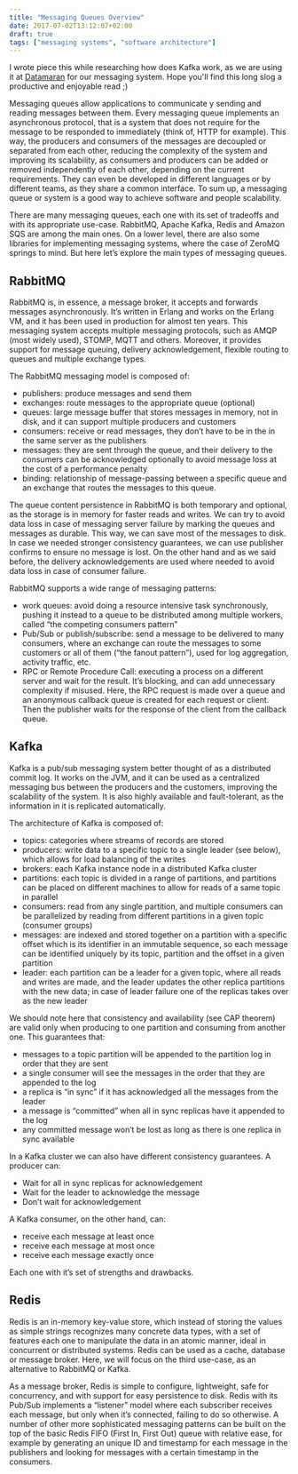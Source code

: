 ```yaml
---
title: "Messaging Queues Overview"
date: 2017-07-02T13:12:07+02:00
draft: true
tags: ["messaging systems", "software architecture"]
---
```

I wrote piece this while researching how does Kafka work, as we are using it at [Datamaran](https://www.datamaran.com/) for our messaging system. Hope you'll find this long slog a productive and enjoyable read ;)

Messaging queues allow applications to communicate y sending and reading messages between them. Every messaging queue implements an asynchronous protocol, that is a system that does not require for the message to be responded to immediately (think of, HTTP for example). This way, the producers and consumers of the messages are decoupled or separated from each other, reducing the complexity of the system and improving its scalability, as consumers and producers can be added or removed independently of each other, depending on the current requirements. They can even be developed in different languages or by different teams, as they share a common interface. To sum up, a messaging queue or system is a good way to achieve software and people scalability.

There are many messaging queues, each one with its set of tradeoffs and with its appropriate use-case. RabbitMQ, Apache Kafka, Redis and Amazon SQS are among the main ones. On a lower level, there are also some libraries for implementing messaging systems, where the case of ZeroMQ springs to mind. But here let’s explore the main types of messaging queues.

## RabbitMQ

RabbitMQ is, in essence, a message broker, it accepts and forwards messages asynchronously. It’s written in Erlang and works on the Erlang VM, and it has been used in production for almost ten years. This messaging system accepts multiple messaging protocols, such as AMQP (most widely used), STOMP, MQTT and others. Moreover, it provides support for message queuing, delivery acknowledgement, flexible routing to queues and multiple exchange types.

The RabbitMQ messaging model is composed of:

+   publishers: produce messages and send them
+   exchanges: route messages to the appropriate queue (optional)
+   queues: large message buffer that stores messages in memory, not in disk, and it can support multiple producers and customers
+   consumers: receive or read messages, they don’t have to be in the in the same server as the publishers
+   messages: they are sent through the queue, and their delivery to the consumers can be acknowledged optionally to avoid message loss at the cost of a performance penalty
+   binding: relationship of message-passing between a specific queue and an exchange that routes the messages to this queue.

The queue content persistence in RabbitMQ is both temporary and optional, as the storage is in memory for faster reads and writes. We can try to avoid data loss in case of messaging server failure by marking the queues and messages as durable. This way, we can save most of the messages to disk. In case we needed stronger consistency guarantees, we can use publisher confirms to ensure no message is lost.
On the other hand and as we said before, the delivery acknowledgements are used where needed to avoid data loss in case of consumer failure.

RabbitMQ supports a wide range of messaging patterns:

+   work queues: avoid doing a resource intensive task synchronously, pushing it instead to a queue to be distributed among multiple workers, called “the competing consumers pattern”
+   Pub/Sub or publish/subscribe: send a message to be delivered to many consumers, where an exchange can route the messages to some customers or all of them (“the fanout pattern”), used for log aggregation, activity traffic, etc.
+   RPC or Remote Procedure Call: executing a process on a different server and wait for the result. It’s blocking, and can add unnecessary complexity if misused. Here, the RPC request is made over a queue and an anonymous callback queue is created for each request or client. Then the publisher waits for the response of the client from the callback queue.


## Kafka

Kafka is a pub/sub messaging system better thought of as a distributed commit log. It works on the JVM, and it can be used as a centralized messaging bus between the producers and the customers, improving the scalability of the system. It is also highly available and fault-tolerant, as the information in it is replicated automatically.

The architecture of Kafka is composed of:

+   topics: categories where streams of records are stored
+   producers: write data to a specific topic to a single leader (see below), which allows for load balancing of the writes
+   brokers: each Kafka instance node in a distributed Kafka cluster
+   partitions: each topic is divided in a range of partitions, and partitions can be placed on different machines to allow for reads of a same topic in parallel
+   consumers: read from any single partition, and multiple consumers can be parallelized by reading from different partitions in a given topic (consumer groups)
+   messages: are indexed and stored together on a partition with a specific offset which is its identifier in an immutable sequence, so each message can be identified uniquely by its topic, partition and the offset in a given partition
+   leader: each partition can be a leader for a given topic, where all reads and writes are made, and the leader updates the other replica partitions with the new data; in case of leader failure one of the replicas takes over as the new leader

We should note here that consistency and availability (see CAP theorem) are valid only when producing to one partition and consuming from another one. This guarantees that:

+   messages to a topic partition will be appended to the partition log in order that they are sent
+   a single consumer will see the messages in the order that they are appended to the log
+   a replica is “in sync” if it has acknowledged all the messages from the leader
+   a message is “committed” when all in sync replicas have it appended to the log
+   any committed message won’t be lost as long as there is one replica in sync available

In a Kafka cluster we can also have different consistency guarantees. A producer can:

+   Wait for all in sync replicas for acknowledgement
+   Wait for the leader to acknowledge the message
+   Don’t wait for acknowledgement

A Kafka consumer, on the other hand, can:

+   receive each message at least once
+   receive each message at most once
+   receive each message exactly once

Each one with it’s set of strengths and drawbacks.


## Redis

Redis is an in-memory key-value store, which instead of storing the values as simple strings recognizes many concrete data types, with a set of features each one to manipulate the data in an atomic manner, ideal in concurrent or distributed systems. Redis can be used as a cache, database or message broker. Here, we will focus on the third use-case, as an alternative to RabbitMQ or Kafka.

As a message broker, Redis is simple to configure, lightweight, safe for concurrency, and with support for easy persistence to disk. Redis with its Pub/Sub implements a “listener” model where each subscriber receives each message, but only when it’s connected, failing to do so otherwise. A number of other more sophisticated messaging patterns can be built on the top of the basic Redis FIFO (First In, First Out) queue with relative ease, for example by generating an unique ID and timestamp for each message in the publishers and looking for messages with a certain timestamp in the consumers.

